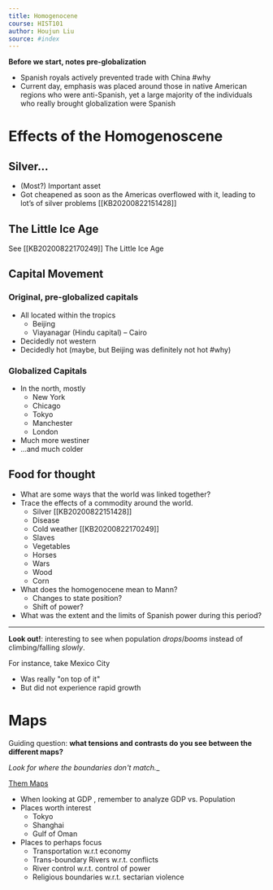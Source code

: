 ```yaml
---
title: Homogenocene
course: HIST101
author: Houjun Liu
source: #index
---
```


**Before we start, notes pre-globalization**

* Spanish royals actively prevented trade with China #why
* Current day, emphasis was placed around those in native American regions who were anti-Spanish, yet a large majority of the individuals who really brought globalization were Spanish 

# Effects of the Homogenoscene
    
## Silver...
* (Most?) Important asset  
* Got cheapened as soon as the Americas overflowed with it, leading to lot’s of silver problems [[KB20200822151428]]

## The Little Ice Age
See [[KB20200822170249]] The Little Ice Age

## Capital Movement  
### Original, pre-globalized capitals
* All located within the tropics
    * Beijing  
    * Viayanagar (Hindu capital) – Cairo
* Decidedly not western  
* Decidedly hot (maybe, but Beijing was definitely not hot #why)

### Globalized Capitals
* In the north, mostly
    * New York  
    * Chicago  
    * Tokyo  
    * Manchester
    * London
* Much more westiner
* ...and much colder

## Food for thought
* What are some ways that the world was linked together?  
* Trace the effects of a commodity around the world.
    * Silver [[KB20200822151428]] 
    * Disease
    * Cold weather [[KB20200822170249]]
    * Slaves
    * Vegetables
    * Horses
    * Wars
    * Wood
    * Corn
* What does the homogenocene mean to Mann?
    * Changes to state position?
    * Shift of power? 
* What was the extent and the limits of Spanish power during this period?

***

**Look out!**: interesting to see when population _drops_/_booms_ instead of climbing/falling _slowly_.

For instance, take Mexico City

* Was really "on top of it"
* But did not experience rapid growth

# Maps
Guiding question: **what tensions and contrasts do you see between the different maps?** 

_Look for where the boundaries don't match.__

[Them Maps](https://taproot.shabang.cf/2020HIST201/Maps.pdf)

* When looking at GDP , remember to analyze GDP vs. Population 
* Places worth interest
    * Tokyo
    * Shanghai
    * Gulf of Oman
* Places to perhaps focus
    * Transportation w.r.t economy
    * Trans-boundary Rivers w.r.t. conflicts
    * River control w.r.t. control of power
    * Religious boundaries w.r.t. sectarian violence